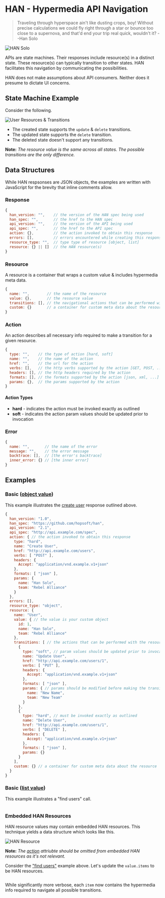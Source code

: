 # HAN - Hypermedia API Navigation

> Traveling through hyperspace ain't like dusting crops, boy!
> Without precise calculations we could fly right through a star or bounce too
> close to a supernova, and that'd end your trip real quick, wouldn't it?
> --Han Solo

![HAN Solo](https://raw2.github.com/hopsoft/han/master/han.gif)

APIs are state machines.
Their responses include resource(s) in a distinct state.
These resource(s) can typically transition to other states.
HAN facilitates this navigation by communicating the possibilities.

HAN does not make assumptions about API consumers.
Neither does it presume to dictate UI concerns.

## State Machine Example

Consider the following.

![User Resources & Transitions](https://raw2.github.com/hopsoft/han/master/user-example.png)

* The created state supports the `update` & `delete` transitions.
* The updated state supports the `delete` transition.
* The deleted state doesn't support any transitions.

**Note:** *The resource value is the same across all states.*
*The possible transitions are the only difference.*

## Data Structures

While HAN respsonses are JSON objects,
the examples are written with JavaScript for the brevity that inline comments allow.

### Response

```javascript
{
  han_version: "",    // the version of the HAN spec being used
  han_spec: "",       // the href to the HAN spec
  api_version: "",    // the version of the API being used
  api_spec: "",       // the href to the API spec
  action: {},         // the action invoked to obtain this response
  errors: [],         // errors encountered while creating this response
  resource_type: "",  // type type of resource [object, list]
  resource: {} || []  // the HAN resource(s)
}
```

### Resource

A resource is a container that wraps a custom value & includes hypermedia meta data.

```javascript
{
  name: "",        // the name of the resource
  value: {},       // the resource value
  transitions: [], // the navigational actions that can be performed with the resource
  custom: {}       // a container for custom meta data about the resource
}
```

### Action

An action describes all necessary info required to make a transition for a given resource.

```javascript
{
  type: "",    // the type of action [hard, soft]
  name: "",    // the name of the action
  href: "",    // the url for the action
  verbs: [],   // the http verbs supported by the action [GET, POST, ...]
  headers: [], // the http headers required by the action
  formats: [], // the formats supported by the action [json, xml, ...]
  params: {},  // the params supported by the action
}
```

#### Action Types

* **hard** - indicates the action must be invoked exactly as outlined
* **soft** - indicates the action param values should be updated prior to invocation

### Error

```javascript
{
  name: "",       // the name of the error
  message: "",    // the error message
  backtrace: [],  // [the error's backtrace]
  inner_error: {} // [the inner error]
}
```

## Examples


### Basic ([object value](#object-value))

This example illustrates the [create user](#state-machine-example) response outlined above.

```javascript
{
  han_version: "1.0",
  han_spec: "https://github.com/hopsoft/han",
  api_version: "2.1",
  api_spec: "http://api.example.com/spec",
  action: { // the action invoked to obtain this response
    type: "hard",
    name: "Create User",
    href: "http://api.example.com/users",
    verbs: [ "POST" ],
    headers: {
      Accept: "application/vnd.example.v1+json"
    },
    formats: [ "json" ],
    params: {
      name: "Han Solo",
      team: "Rebel Alliance"
    }
  },
  errors: [],
  resource_type: "object",
  resource: {
    name: "User",
    value: { // the value is your custom object
      id: 1,
      name: "Han Solo",
      team: "Rebel Alliance"
    },
    transitions: [ // the actions that can be performed with the resource
      {
        type: "soft", // param values should be updated prior to invocation
        name: "Update User",
        href: "http://api.example.com/users/1",
        verbs: [ "PUT" ],
        headers: {
          Accept: "application/vnd.example.v1+json"
        },
        formats: [ "json" ],
        params: { // params should be modified before making the transition
          name: "New Name",
          team: "New Team"
        }
      },
      {
        type: "hard", // must be invoked exactly as outlined
        name: "Delete User",
        href: "http://api.example.com/users/1",
        verbs: [ "DELETE" ],
        headers: {
          Accept: "application/vnd.example.v1+json"
        },
        formats: [ "json" ],
        params: {}
      }
    ],
    custom: {} // a container for custom meta data about the resource
  }
}
```

### Basic ([list value](#list-value))

This example illustrates a "find users" call.

```javascript
```

### Embedded HAN Resources

HAN resource values may contain embedded HAN resources.
This technique yields a data structure which looks like this.

![HAN Resource](https://raw2.github.com/hopsoft/han/master/resource.png)

**Note:** *The [action](#resource) attriubte should be omitted from embedded HAN resources as it's not relevant.*

Consider the ["find users"](#basic-list-value) example above.
Let's update the `value.items` to be HAN resources.


```javascript
```

While significantly more verbose,
each `item` now contains the hypermedia info required to navigate all possible transitions.
